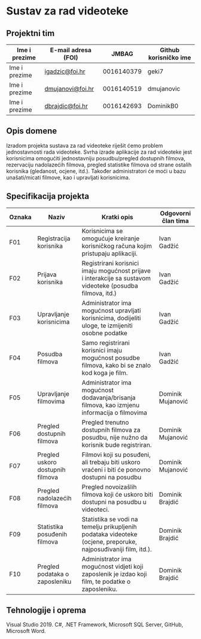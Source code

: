 # Sustav za rad videoteke

## Projektni tim

Ime i prezime | E-mail adresa (FOI) | JMBAG      | Github korisničko ime
------------  | ------------------- | -----      | ---------------------
Ime i prezime | igadzic@foi.hr      | 0016140379 | geki7
Ime i prezime | dmujanovi@foi.hr    | 0016140519 | dmujanovic
Ime i prezime | dbrajdic@foi.hr     | 0016142693 | DominikB0

## Opis domene
Izradom projekta sustava za rad videoteke riješit ćemo problem jednostavnosti rada videoteke. Svrha izrade aplikacije za rad videoteke jest korisnicima omogućiti jednostavniju posudbu/pregled  dostupnih filmova, rezervaciju nadolazećih filmova, pregled statistike filmova od strane ostalih korisnika (gledanost, ocjene, itd.). Također administratori će moći u bazu unašati/micati filmove, kao i upravljati korisnicima. 

## Specifikacija projekta

Oznaka | Naziv | Kratki opis | Odgovorni član tima
------ | ----- | ----------- | -------------------
F01    | Registracija korisnika | Korisnicima se omogućuje kreiranje korisničkog računa kojim pristupaju aplikaciji.  | Ivan Gadžić
F02    | Prijava korisnika       | Registrirani korisnici imaju mogućnost prijave i interakcije sa sustavom videoteke (posudba filmova, itd.) | Ivan Gadžić
F03    | Upravljanje korisnicima | Administrator ima mogućnost upravljati korisnicima, dodijeliti uloge, te izmijeniti osobne podatke | Ivan Gadžić
F04    | Posudba filmova         | Samo registrirani korisnici imaju mogućnost posudbe filmova, kako bi se znalo kod koga je film. | Ivan Gadžić
F05    | Upravljanje filmovima   | Administrator ima mogućnost dodavanja/brisanja filmova, kao izmjenu informacija o filmovima | Dominik Mujanović
F06    | Pregled dostupnih filmova | Pregled trenutno dostupnih filmova za posudbu, nije nužno da korisnik bude registriran. | Dominik Mujanović
F07    | Pregled uskoro dostupnih filmova | Filmovi koji su posuđeni, ali trebaju biti uskoro vraćeni i biti će ponovno dostupni na posudbu | Dominik Mujanović
F08    | Pregled nadolazećih filmova | Pregled novoizašlih filmova koji će uskoro biti dostupni na posudbu u videoteci. | Dominik Brajdić
F09    | Statistika posuđenih filmova     | Statistika se vodi na temelju prikupljenih podataka videoteke (ocjene, preporuke, najposuđivaniji film, itd.).  | Dominik Brajdić
F10    | Pregled podataka o zaposleniku   | Administrator ima mogućnost vidjeti koji zaposlenik je izdao koji film, te podatke o zaposleniku. | Dominik Brajdić 

## Tehnologije i oprema
Visual Studio 2019. C#, .NET Framework, Microsoft SQL Server, GitHub, Microsoft Word.
